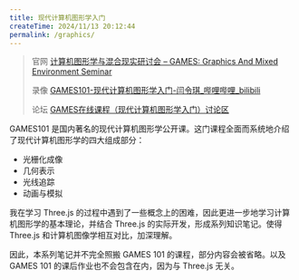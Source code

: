```yaml
---
title: 现代计算机图形学入门
createTime: 2024/11/13 20:12:44
permalink: /graphics/
---
```


> 官网 [计算机图形学与混合现实研讨会 – GAMES: Graphics And Mixed Environment Seminar](http://games-cn.org/)
>
> 录像 [GAMES101-现代计算机图形学入门-闫令琪_哔哩哔哩_bilibili](https://www.bilibili.com/video/BV1X7411F744)
>
> 论坛 [GAMES在线课程（现代计算机图形学入门）讨论区](http://games-cn.org/forums/forum/graphics-intro/)

GAMES101 是国内著名的现代计算机图形学公开课。这门课程全面而系统地介绍了现代计算机图形学的四大组成部分：

- 光栅化成像
- 几何表示
- 光线追踪
- 动画与模拟

我在学习 Three.js 的过程中遇到了一些概念上的困难，因此更进一步地学习计算机图形学的基本理论，并结合 Three.js 的实际开发，形成系列知识笔记。使得 Three.js 和计算机图像学相互对比，加深理解。

因此，本系列笔记并不完全照搬 GAMES 101 的课程，部分内容会被省略。以及 GAMES 101 的课后作业也不会包含在内，因为与 Three.js 无关。

<CardGrid>
  <LinkCard title="Part 1 变换与齐次坐标" href="/graphics/p1/" />
  <LinkCard title="Part 2 光栅化成像" href="/graphics/p2/" />
  <LinkCard title="Part 3 光照与着色" href="/graphics/p3/" />
  <LinkCard title="Part 4 模型几何表示" href="/graphics/p4/" />
  <LinkCard title="Part 5 贝塞尔曲线和贝塞尔曲面" href="/graphics/p5/" />
</CardGrid>